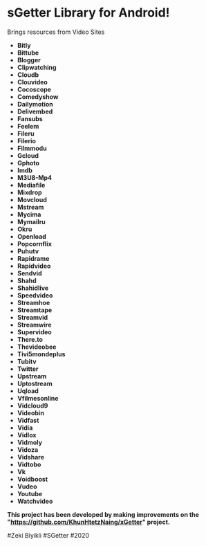 # sGetter Library for Android!  

Brings resources from Video Sites

 - **Bitly**
 - **Bittube**
 - **Blogger**  
 - **Clipwatching**  
 - **Cloudb**  
 - **Clouvideo**
 - **Cocoscope**
 - **Comedyshow**  
 - **Dailymotion**  
 - **Delivembed**
 - **Fansubs**
 - **Feelem**  
 - **Fileru**
 - **Filerio**
 - **Filmmodu**  
 - **Gcloud** 
 - **Gphoto**   
 - **Imdb**  
 - **M3U8-Mp4**  
 - **Mediafile**  
 - **Mixdrop**  
 - **Movcloud**  
 - **Mstream**  
 - **Mycima**  
 - **Mymailru**  
 - **Okru**  
 - **Openload**
 - **Popcornflix**
 - **Puhutv**  
 - **Rapidrame**
 - **Rapidvideo**   
 - **Sendvid**   
 - **Shahd**  
 - **Shahidlive**  
 - **Speedvideo**  
 - **Streamhoe**
 - **Streamtape**
 - **Streamvid**  
 - **Streamwire**  
 - **Supervideo**  
 - **There.to**  
 - **Thevideobee**  
 - **Tivi5mondeplus**  
 - **Tubitv**  
 - **Twitter**  
 - **Upstream**  
 - **Uptostream**  
 - **Uqload**  
 - **Vfilmesonline**  
 - **Vidcloud9**  
 - **Videobin**  
 - **Vidfast**  
 - **Vidia**  
 - **Vidlox**  
 - **Vidmoly**  
 - **Vidoza**  
 - **Vidshare**  
 - **Vidtobo** 
 - **Vk**   
 - **Voidboost**
 - **Vudeo**
 - **Youtube**  
 - **Watchvideo** 

**This project has been developed by making improvements on the "https://github.com/KhunHtetzNaing/xGetter" project.**

#Zeki Biyikli #SGetter #2020

